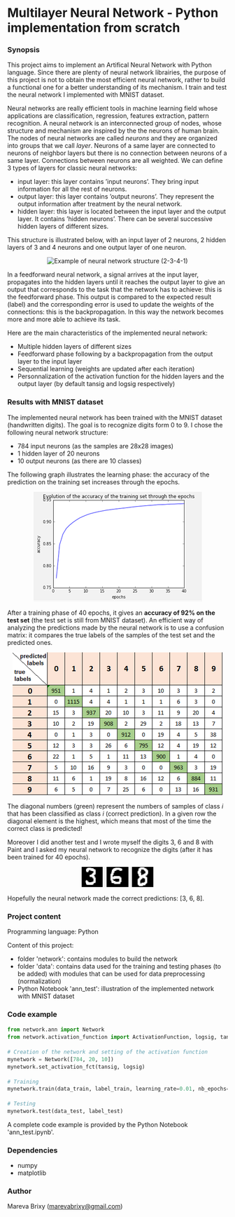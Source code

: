 # Multilayer Neural Network - Python implementation from scratch

### Synopsis ###
This project aims to implement an Artifical Neural Network with Python language. Since there are plenty of neural network librairies, the purpose of this project is not to obtain the most efficient neural network, rather to build a functional one for a better understanding of its mechanism. I train and test the neural network I implemented with MNIST dataset.

Neural networks are really efficient tools in machine learning field whose applications are classification, regression,
features extraction, pattern recognition. A neural network is an interconnected group of nodes, whose structure and mechanism are inspired by the the neurons of human brain. The nodes of neural networks are called _neurons_ and they are organized into groups that we call _layer_. Neurons of a same layer are connected to neurons of neighbor layers but there is no connection between neurons of a same layer. Connections between neurons are all weighted. We can define 3 types of layers for classic neural networks:

* input layer: this layer contains ’input neurons’. They bring input information for all the rest of neurons.
* output layer: this layer contains ’output neurons’. They represent the output information after treatment by the neural network.
* hidden layer: this layer is located between the input layer and the output layer. It contains ’hidden neurons’. There can be several successive hidden layers of different sizes.

This structure is illustrated below, with an input layer of 2 neurons, 2 hidden layers of 3 and 4 neurons and one output layer of one neuron. 

<p align="center">
  <img src="img/feedforwardnn.png" alt="Example of neural network structure (2-3-4-1)" />
</p>

In a feedforward neural network, a signal arrives at the input layer, propagates into the hidden layers until it reaches the output layer to give an output that corresponds to the task that the network has to achieve: this is the feedforward phase. 
This output is compared to the expected result (label) and the corresponding error is used to update the weights of the connections: this is the backpropagation. In this way the network becomes more and more able to achieve its task.

Here are the main characteristics of the implemented neural network: 

* Multiple hidden layers of different sizes 
* Feedforward phase following by a backpropagation from the output layer to the input layer
* Sequential learning (weights are updated after each iteration)
* Personnalization of the activation function for the hidden layers and the output layer (by default tansig and logsig respectively)

### Results with MNIST dataset ###

The implemented neural network has been trained with the MNIST dataset (handwritten digits). The goal is to recognize digits form 0 to 9. I chose the following neural network structure:

- 784 input neurons (as the samples are 28x28 images)
- 1 hidden layer of 20 neurons
- 10 output neurons (as there are 10 classes)

The following graph illustrates the learning phase: the accuracy of the prediction on the training set increases through the epochs.

<p align="center">
  <img src="img/training_acc_graph.png" alt="Evolution of the prediction accuracy of the training set" />
</p>

After a training phase of 40 epochs, it gives an **accuracy of 92% on the test set** (the test set is still from MNIST dataset). An efficient way of analyzing the predictions made by the neural network is to use a confusion matrix: it compares the true labels of the samples of the test set and the predicted ones.

<p align="center">
  <img src="img/confusion_matrix.png" alt="Confusion matrix" />
</p>

The diagonal numbers (green) represent the numbers of samples of class _i_ that has been classified as class _i_ (correct prediction). In a given row the diagonal element is the highest, which means that most of the time the correct class is predicted!

Moreover I did another test and I wrote myself the digits 3, 6 and 8 with Paint and I asked my neural network to recognize the digits (after it has been trained for 40 epochs).

<p align="center">
  <img src="img/3-6-8.png" alt="Digits 3-6-8 written by myself" />
</p>

Hopefully the neural network made the correct predictions: [3, 6, 8].

### Project content ###

Programming language: Python 

Content of this project: 

* folder 'network': contains modules to build the network
* folder 'data': contains data used for the training and testing phases (to be added) with modules that can be used for data preprocessing (normalization)
* Python Notebook 'ann_test': illustration of the implemented network with MNIST dataset

### Code example ###

```python
from network.ann import Network
from network.activation_function import ActivationFunction, logsig, tansig

# Creation of the network and setting of the activation function
mynetwork = Network([784, 20, 10])
mynetwork.set_activation_fct(tansig, logsig)

# Training
mynetwork.train(data_train, label_train, learning_rate=0.01, nb_epochs=100)

# Testing
mynetwork.test(data_test, label_test)
```

A complete code example is provided by the Python Notebook 'ann_test.ipynb'.

### Dependencies ###

- numpy 
- matplotlib

### Author ###

Mareva Brixy (marevabrixy@gmail.com)

